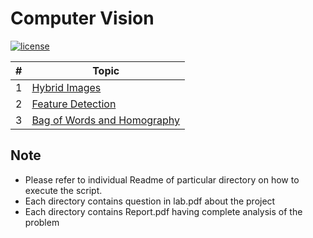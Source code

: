 # Computer Vision
[![license](https://img.shields.io/github/license/mashape/apistatus.svg)](https://opensource.org/licenses/MIT)


| #  |  Topic |
|---|---|
|1|<a href="Hybrid_Images">Hybrid Images</a>|
|2|<a href="Feature_Detection">Feature Detection</a>|
|3|<a href="Bag_of_Words_and_Homography">Bag of Words and Homography</a>|

Note
----
* Please refer to individual Readme of particular directory on how to execute the script.
* Each directory contains question in lab.pdf about the project
* Each directory contains Report.pdf having complete analysis of the problem
